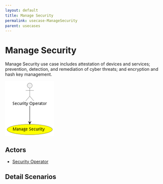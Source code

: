 ```yaml
---
layout: default
title: Manage Security
permalink: usecase-ManageSecurity
parent: usecases
---
```

# Manage Security

Manage Security use case includes attestation of devices and services; prevention, detection, and remediation of cyber threats; and encryption and hash key management.

![Activities Diagram](./Activities.png)

## Actors

* [Security Operator](actor-secops)











## Detail Scenarios





